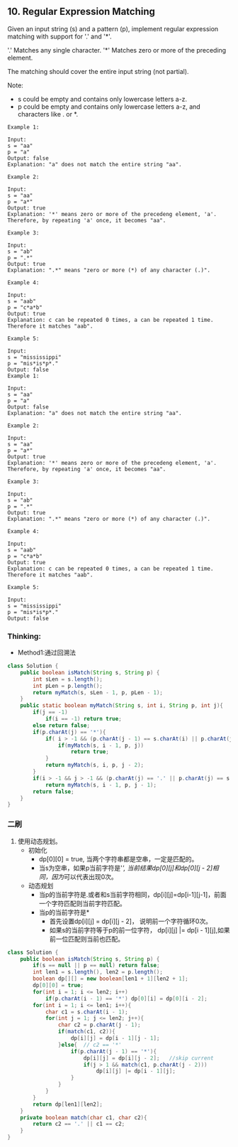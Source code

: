 ## 10. Regular Expression Matching
Given an input string (s) and a pattern (p), implement regular expression matching with support for '.' and '*'.

'.' Matches any single character.
'*' Matches zero or more of the preceding element.

The matching should cover the entire input string (not partial).

Note:

* s could be empty and contains only lowercase letters a-z.
* p could be empty and contains only lowercase letters a-z, and characters like . or *.

```
Example 1:

Input:
s = "aa"
p = "a"
Output: false
Explanation: "a" does not match the entire string "aa".

Example 2:

Input:
s = "aa"
p = "a*"
Output: true
Explanation: '*' means zero or more of the precedeng element, 'a'. Therefore, by repeating 'a' once, it becomes "aa".

Example 3:

Input:
s = "ab"
p = ".*"
Output: true
Explanation: ".*" means "zero or more (*) of any character (.)".

Example 4:

Input:
s = "aab"
p = "c*a*b"
Output: true
Explanation: c can be repeated 0 times, a can be repeated 1 time. Therefore it matches "aab".

Example 5:

Input:
s = "mississippi"
p = "mis*is*p*."
Output: false
Example 1:

Input:
s = "aa"
p = "a"
Output: false
Explanation: "a" does not match the entire string "aa".

Example 2:

Input:
s = "aa"
p = "a*"
Output: true
Explanation: '*' means zero or more of the precedeng element, 'a'. Therefore, by repeating 'a' once, it becomes "aa".

Example 3:

Input:
s = "ab"
p = ".*"
Output: true
Explanation: ".*" means "zero or more (*) of any character (.)".

Example 4:

Input:
s = "aab"
p = "c*a*b"
Output: true
Explanation: c can be repeated 0 times, a can be repeated 1 time. Therefore it matches "aab".

Example 5:

Input:
s = "mississippi"
p = "mis*is*p*."
Output: false
```

### Thinking:
* Method1:通过回溯法

```Java
class Solution {
    public boolean isMatch(String s, String p) {
        int sLen = s.length();
        int pLen = p.length();
        return myMatch(s, sLen - 1, p, pLen - 1);
    }
    public static boolean myMatch(String s, int i, String p, int j){
        if(j == -1)
            if(i == -1) return true;
        else return false;
        if(p.charAt(j) == '*'){
            if( i > -1 && (p.charAt(j - 1) == s.charAt(i) || p.charAt(j - 1) == '.')){
                if(myMatch(s, i - 1, p, j))
                    return true;
            }
            return myMatch(s, i, p, j - 2);
        }
        if(i > -1 && j > -1 && (p.charAt(j) == '.' || p.charAt(j) == s.charAt(i)))
            return myMatch(s, i - 1, p, j - 1);
        return false;
    }
}
```

### 二刷
1. 使用动态规划。
	* 初始化
		* dp[0][0] = true, 当两个字符串都是空串，一定是匹配的。
		* 当s为空串，如果p当前字符是'*', 当前结果dp[0][j]和dp[0][j - 2]相同，因为*可以代表出现0次。
	* 动态规划
		* 当p的当前字符是.或者和s当前字符相同，dp[i][j]=dp[i-1][j-1]，前面一个字符匹配则当前字符匹配。
		* 当p的当前字符是*
			* 首先设置dp[i][j] = dp[i][j - 2]， 说明前一个字符循环0次。
			* 如果s的当前字符等于p的前一位字符， dp[i][j] |= dp[i - 1][j],如果前一位匹配则当前也匹配。

```Java
class Solution {
    public boolean isMatch(String s, String p) {
        if(s == null || p == null) return false;
        int len1 = s.length(), len2 = p.length();
        boolean dp[][] = new boolean[len1 + 1][len2 + 1];
        dp[0][0] = true;
        for(int i = 1; i <= len2; i++)
            if(p.charAt(i - 1) == '*') dp[0][i] = dp[0][i - 2];
        for(int i = 1; i <= len1; i++){
            char c1 = s.charAt(i - 1);
            for(int j = 1; j <= len2; j++){
                char c2 = p.charAt(j - 1);
                if(match(c1, c2)){
                    dp[i][j] = dp[i - 1][j - 1];
                }else{  // c2 == '*'
                    if(p.charAt(j - 1) == '*'){
                        dp[i][j] = dp[i][j - 2];   //skip current
                        if(j > 1 && match(c1, p.charAt(j - 2)))
                            dp[i][j] |= dp[i - 1][j];
                    }
                }
            }
        }
        return dp[len1][len2];
    }
    private boolean match(char c1, char c2){
        return c2 == '.' || c1 == c2;
    }
}
```